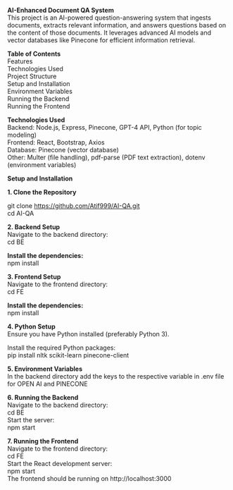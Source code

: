 **AI-Enhanced Document QA System**<br>
This project is an AI-powered question-answering system that ingests documents, extracts relevant information, and answers
questions based on the content of those documents. It leverages advanced AI models and vector databases like Pinecone for efficient information retrieval.

**Table of Contents**<br>
Features<br>
Technologies Used<br>
Project Structure<br>
Setup and Installation<br>
Environment Variables<br>
Running the Backend<br>
Running the Frontend<br>


**Technologies Used**<br>
Backend: Node.js, Express, Pinecone, GPT-4 API, Python (for topic modeling)<br>
Frontend: React, Bootstrap, Axios<br>
Database: Pinecone (vector database)<br>
Other: Multer (file handling), pdf-parse (PDF text extraction), dotenv (environment variables)<br>


**Setup and Installation**<br>

**1. Clone the Repository**<br>

git clone https://github.com/Atif999/AI-QA.git<br>
cd AI-QA<br>

**2. Backend Setup**<br>
Navigate to the backend directory:<br>
cd BE<br>

**Install the dependencies:**<br>
npm install<br>


**3. Frontend Setup**<br>
Navigate to the frontend directory:<br>
cd FE<br>

**Install the dependencies:**<br>
npm install<br>

**4. Python Setup**<br>
Ensure you have Python installed (preferably Python 3).<br>

Install the required Python packages:<br>
pip install nltk scikit-learn pinecone-client<br>

**5. Environment Variables**<br>
In the backend directory add the keys to the respective variable in .env file for OPEN AI and PINECONE<br>

**6. Running the Backend**<br>
Navigate to the backend directory:<br>
cd BE<br>
Start the server:<br>
npm start<br>

**7. Running the Frontend**<br>
Navigate to the frontend directory:<br>
cd FE<br>
Start the React development server:<br>
npm start<br>
The frontend should be running on http://localhost:3000<br>
   
